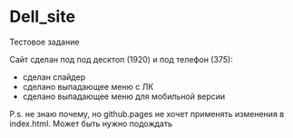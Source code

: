 # Dell_site
Тестовое задание

Сайт сделан под под десктоп (1920) и под телефон (375):
+ сделан слайдер
+ сделано выпадающее меню с ЛК
+ сделано выпадающее меню для мобильной версии
  
P.s. не знаю почему, но github.pages не хочет применять изменения в index.html. Может быть нужно подождать
